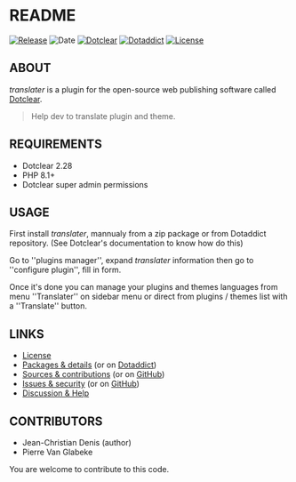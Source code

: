 # README

[![Release](https://img.shields.io/badge/release-2023.11.04-a2cbe9.svg)](https://git.dotclear.watch/JcDenis/translater/releases)
![Date](https://img.shields.io/badge/date-2023.11.04-c44d58.svg)
[![Dotclear](https://img.shields.io/badge/dotclear-v2.28-137bbb.svg)](https://fr.dotclear.org/download)
[![Dotaddict](https://img.shields.io/badge/dotaddict-official-9ac123.svg)](https://plugins.dotaddict.org/dc2/details/translater)
[![License](https://img.shields.io/badge/license-GPL--2.0-ececec.svg)](https://git.dotclear.watch/JcDenis/translater/src/branch/master/LICENSE)

## ABOUT

_translater_ is a plugin for the open-source web publishing software called [Dotclear](https://www.dotclear.org).

> Help dev to translate plugin and theme.

## REQUIREMENTS

* Dotclear 2.28
* PHP 8.1+
* Dotclear super admin permissions

## USAGE

First install _translater_, mannualy from a zip package or from 
Dotaddict repository. (See Dotclear's documentation to know how do this)

Go to ''plugins manager'', expand _translater_ information then 
go to ''configure plugin'', fill in form.

Once it's done you can manage your plugins and themes languages 
from menu ''Translater'' on sidebar menu 
or direct from plugins / themes list with a ''Translate'' button.

## LINKS

* [License](https://git.dotclear.watch/JcDenis/translater/src/branch/master/LICENSE)
* [Packages & details](https://git.dotclear.watch/JcDenis/translater/releases) (or on [Dotaddict](https://plugins.dotaddict.org/dc2/details/translater))
* [Sources & contributions](https://git.dotclear.watch/JcDenis/translater) (or on [GitHub](https://github.com/JcDenis/translater))
* [Issues & security](https://git.dotclear.watch/JcDenis/translater/issues) (or on [GitHub](https://github.com/JcDenis/translater/issues))
* [Discussion & Help](https://forum.dotclear.org/viewtopic.php?id=39220)

## CONTRIBUTORS

* Jean-Christian Denis (author)
* Pierre Van Glabeke

You are welcome to contribute to this code.
